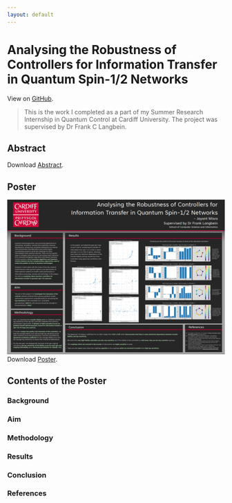 ```yaml
---
layout: default
---
```

# Analysing the Robustness of Controllers for Information Transfer in Quantum Spin-1/2 Networks
View on [GitHub](https://github.com/jayantmisra/analysing-robustness-of-controls).
> This is the work I completed as a part of my Summer Research Internship in Quantum Control at Cardiff University. The project was supervised by Dr Frank C Langbein.


## Abstract

Download [Abstract](assets/abstract-pdf.pdf).


## Poster
![Poster](assets/poster-png.png)
Download [Poster](assets/poster-pdf.pdf).


## Contents of the Poster

### Background
### Aim
### Methodology
### Results
### Conclusion
### References
